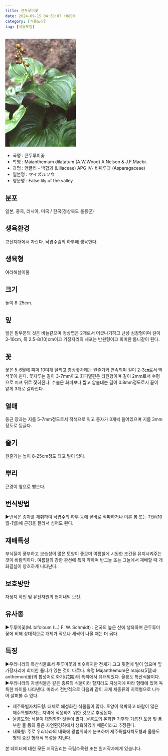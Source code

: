 ```yaml
---
title: 큰두루미꽃
date: 2024-09-15 04:38:07 +0800
category: [식물도감]
tag: [식물도감]
---
```




![큰두루미꽃](/assets/img/fileUpload/plants/basic/Liliaceae/Maianthemum/8742/1_th2.JPG)
- 국명 : 큰두루미꽃
- 학명 : Maianthemum dilatatum (A.W.Wood) A.Nelson & J.F.Macbr.
- 과명 : 앵글러 - 백합과 (Liliaceae) APG Ⅳ- 비짜루과 (Asparagaceae)
- 일본명 : マイズルソウ
- 영문명 : False lily of the valley


## 분포
일본, 중국, 러시아, 미국 / 한국(경상북도 울릉군) 
## 생육환경
고산지대에서 자란다. 낙엽수림의 하부에 생육한다.
## 생육형
여러해살이풀
## 크기
높이 8-25cm.
## 잎
잎은 밑부분의 것은 비늘같으며 정상엽은 2개로서 어긋나기하고 난상 심장형이며 길이 3-10cm, 폭 2.5-8(10)cm이고 가장자리의 세포는 반원형이고 희미한 톱니같이 된다.
## 꽃
꽃은 5-6월에 피며 10여개 달리고 총상꽃차례는 원줄기와 연속되며 길이 2-3㎝로서 백색꽃이 핀다. 꽃자루는 길이 3-7mm이고 화피열편은 타원형이며 길이 2mm로서 수평으로 퍼져 뒤로 젖혀진다. 수술은 화피보다 짧고 암술대는 길이 0.8mm정도로서 끝이 얕게 3개로 갈라진다.
## 열매
둥근 장과는 지름 5-7mm정도로서 적색으로 익고 종자가 3개씩 들어있으며 지름 3mm정도로 둥글다.
## 줄기
원줄기는 높이 8-25cm정도 되고 털이 없다.
## 뿌리
근경이 옆으로 뻗는다.
## 번식방법
▶번식은 종자를 채취하여 낙엽수의 하부 등에 곧바로 직파하거나 이른 봄 또는 가을(10월-1월)에 근경을 잘라서 심어도 된다.
## 재배특성
부식질이 풍부하고 보습성이 많은 토양이 좋으며 여름철에 시원한 조건을 유지시켜주는 것이 바람직하다. 여름철의 강한 광선에 특히 약하며 반그늘 또는 그늘에서 재배할 때 개화결실이 양호하게 나타난다.
## 보호방안
자생지 확인 및 유전자원의 현지내외 보전.
## 유사종
▶두루미꽃(M. bifoloum (L.) F. W. Schmidt) : 전국의 높은 산에 생육하며 큰두루미꽃에 비해 상대적으로 개체가 작으나 새싹이 나올 때는 더 굵다.
## 특징
▶우리나라의 특산식물로서 두루미꽃과 비슷하지만 전체가 크고 뒷면에 털이 없으며 잎가장자리에 희미한 톱니가 있는 것이 다르다. 속명 Majanthemum은 majos(5월)과 anthemon(꽃)의 합성어로 화기(花期)의 특색에서 유래되었다. 
울릉도 특산식물이다.
▶우리나라의 자생식물은 같은 종류의 식물이라 할지라도 자생지에 따라 형태에 있어 독특한 차이를 나타낸다. 따라서 전반적으로 다음과 같이 크게 세종류의 지역형으로 나누어 살펴볼 수 있다. 
- 제주특별자치도형: 대체로 왜성화한 식물들이 많다. 토양이 척박하고 바람이 많은 제주특별자치도 지역에 적응하기 위한 것으로 추정된다. 
- 울릉도형: 식물이 대형화한 것들이 많다. 울릉도의 온화한 기후와 기름진 토양 및 풍부한 물 등의 좋은 자연환경하에서 생육하였기 때문이라고 추정된다.
- 내륙형: 주로 우리나라의 내륙에 광범위하게 분포하며 제주특별자치도형과 울릉도형의 중간 형태적 특성을 지닌다.






본 데이터에 대한 모든 저작권리는 국립수목원 또는 원저작자에게 있습니다.
